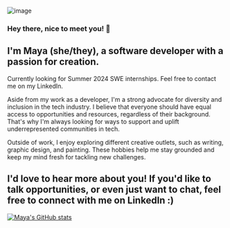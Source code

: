 ![image](https://github.com/mlekhi/mlekhi/assets/121539073/978472fb-ea16-42b8-8fa4-f1e2318453eb)

### Hey there, nice to meet you! 👋

## I'm Maya (she/they), a software developer with a passion for creation.
Currently looking for Summer 2024 SWE internships. Feel free to contact me on my LinkedIn.

Aside from my work as a developer, I'm a strong advocate for diversity and inclusion in the tech industry. I believe that everyone should have equal access to opportunities and resources, regardless of their background. That's why I'm always looking for ways to support and uplift underrepresented communities in tech.

Outside of work, I enjoy exploring different creative outlets, such as writing, graphic design, and painting. These hobbies help me stay grounded and keep my mind fresh for tackling new challenges.

## I'd love to hear more about you! If you'd like to talk opportunities, or even just want to chat, feel free to connect with me on LinkedIn :)

[![Maya's GitHub stats](https://github-readme-stats.vercel.app/api?username=mlekhi&theme=transparent)](https://github.com/mlekhi/github-readme-stats)
